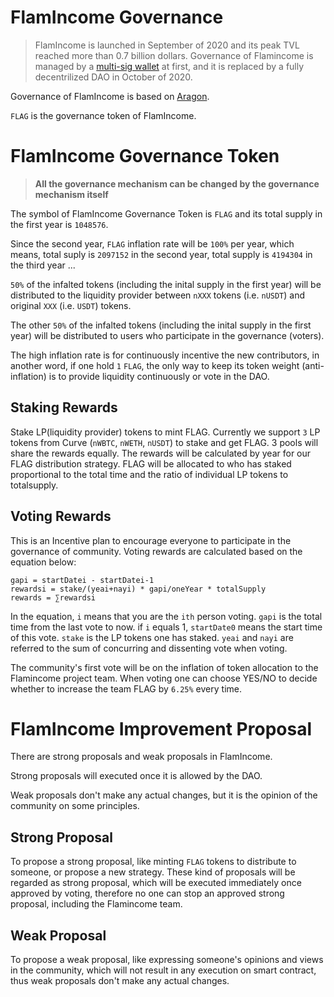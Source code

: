 # FlamIncome Governance

> FlamIncome is launched in September of 2020 and its peak TVL reached more than 0.7 billion dollars.
> Governance of Flamincome is managed by a [multi-sig wallet](https://etherscan.io/address/0x9832a79C563d31ether403409C41f92C51b824435cdB0) at first, and it is replaced by a fully decentrilized DAO in October of 2020.

Governance of FlamIncome is based on [Aragon](https://aragon.org).

`FLAG` is the governance token of FlamIncome.

# FlamIncome Governance Token

> **All the governance mechanism can be changed by the governance mechanism itself**

The symbol of FlamIncome Governance Token is `FLAG` and its total supply in the first year is `1048576`.

Since the second year, `FLAG` inflation rate will be `100%` per year, which means, total suply is `2097152` in the second year, total supply is `4194304` in the third year ...

`50%` of the infalted tokens (including the inital supply in the first year) will be distributed to the liquidity provider between `nXXX` tokens (i.e. `nUSDT`) and original `XXX` (i.e. `USDT`) tokens.

The other `50%` of the infalted tokens (including the inital supply in the first year) will be distributed to users who participate in the governance (voters).

The high inflation rate is for continuously incentive the new contributors, in another word, if one hold `1` `FLAG`, the only way to keep its token weight (anti-inflation) is to provide liquidity continuously or vote in the DAO.

## Staking Rewards
Stake LP(liquidity provider) tokens to mint FLAG. 
Currently we support `3` LP tokens from Curve (`nWBTC`, `nWETH`, `nUSDT`)  to stake and get FLAG. 3 pools will share the rewards equally. The rewards will be calculated by year for our FLAG distribution strategy. FLAG will be allocated to who has staked proportional to the total time and the ratio of individual LP tokens to totalsupply.

## Voting Rewards
This is an Incentive plan to encourage everyone to participate in the governance of community.
Voting rewards are calculated based on the equation below:
```
gapi = startDatei - startDatei-1 
rewardsi = stake/(yeai+nayi) * gapi/oneYear * totalSupply
rewards = ∑rewardsi
```

In the equation, `i` means that you are the `ith` person voting. `gapi` is the total time from the last vote to now. if `i` equals 1, `startDate0` means the start time of this vote. `stake` is the LP tokens one has staked. `yeai` and `nayi` are referred to the sum of concurring and dissenting vote when voting.

The community's first vote will be on the inflation of token allocation to the Flamincome project team. When voting one can choose YES/NO to decide whether to increase the team FLAG by `6.25%` every time.

# FlamIncome Improvement Proposal

There are strong proposals and weak proposals in FlamIncome.

Strong proposals will executed once it is allowed by the DAO.

Weak proposals don't make any actual changes, but it is the opinion of the community on some principles.

## Strong Proposal

To propose a strong proposal, like minting `FLAG` tokens to distribute to someone, or propose a new strategy. These kind of proposals will be regarded as strong proposal, which will be executed immediately once approved by voting, therefore no one can stop an approved strong proposal, including the Flamincome team.

## Weak Proposal

To propose a weak proposal, like expressing someone's opinions and views in the community, which will not result in any execution on smart contract, thus weak proposals don't make any actual changes.

